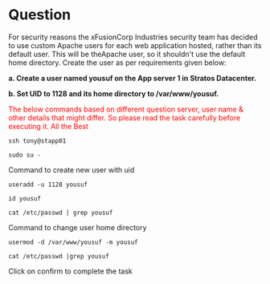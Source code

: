 # Question

For security reasons the xFusionCorp Industries security team has decided to use custom Apache users for each web application hosted, rather than its default user. This will be theApache user, so it shouldn't use the default home directory. Create the user as per requirements given below:

**a. Create a user named yousuf on the App server 1 in Stratos Datacenter.**

**b. Set UID to 1128 and its home directory to /var/www/yousuf.**

<span style="color: red;">The below commands based on different question server, user name & other details that might differ. So please read the task carefully before executing it. All the Best</span>

`ssh tony@stapp01`

`sudo su -`

Command to create new user with uid

`useradd -u 1128 yousuf`

`id yousuf`

`cat /etc/passwd | grep yousuf`

Command to change user home directory

`usermod -d /var/www/yousuf -m yousuf`

`cat /etc/passwd |grep yousuf`

Click on confirm to complete the task
